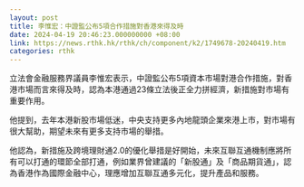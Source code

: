```yaml
---
layout: post
title: 李惟宏：中證監公布5項合作措施對香港來得及時
date: 2024-04-19 20:46:23.000000000 +08:00
link: https://news.rthk.hk/rthk/ch/component/k2/1749678-20240419.htm
categories: rthk
---
```


立法會金融服務界議員李惟宏表示，中證監公布5項資本市場對港合作措施，對香港市場而言來得及時，認為本港通過23條立法後正全力拼經濟，新措施對市場有重要作用。

他提到，去年本港新股市場低迷，中央支持更多內地龍頭企業來港上市，對市場有很大幫助，期望未來有更多支持市場的舉措。

他認為，新措施及跨境理財通2.0的優化舉措是好開始，未來互聯互通機制應將所有可以打通的環節全部打通，例如業界曾建議的「新股通」及「商品期貨通」，認為香港作為國際金融中心，理應增加互聯互通多元化，提升產品和服務。
